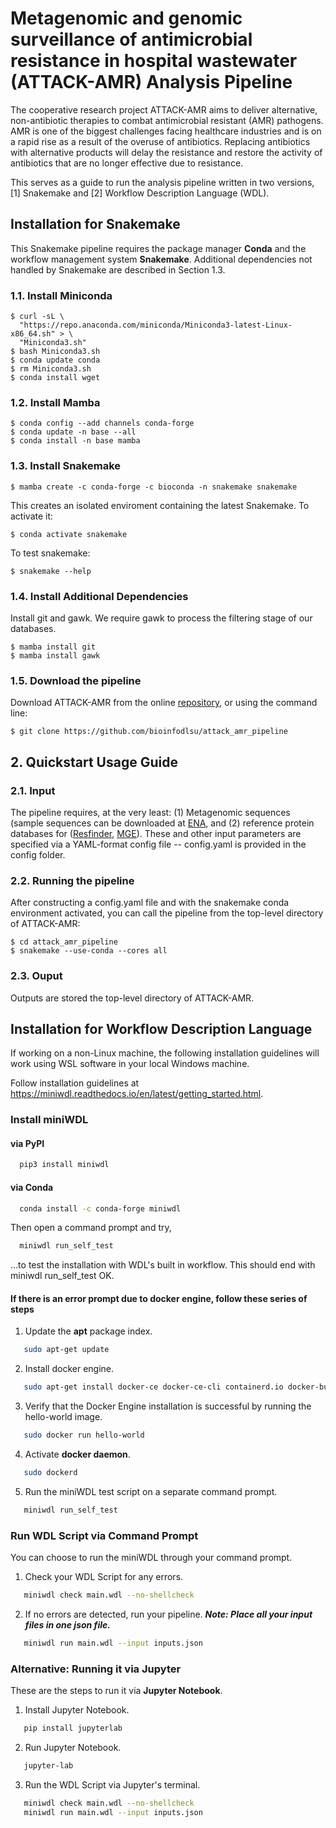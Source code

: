 
# Metagenomic and genomic surveillance of antimicrobial resistance in hospital wastewater (ATTACK-AMR) Analysis Pipeline

The cooperative research project ATTACK-AMR aims to deliver alternative, non-antibiotic therapies to combat antimicrobial resistant (AMR) pathogens. AMR is one of the biggest challenges facing healthcare industries and is on a rapid rise as
a result of the overuse of antibiotics. Replacing antibiotics with alternative products will delay the resistance
and restore the activity of antibiotics that are no longer effective due to resistance.


This serves as a guide to run the analysis pipeline written in two versions, [1] Snakemake and [2] Workflow Description Language (WDL).

## Installation for Snakemake
This Snakemake pipeline requires the package manager **Conda** and the workflow management system **Snakemake**.
Additional dependencies not handled by Snakemake are described in Section 1.3.

### 1.1. Install Miniconda 
```
$ curl -sL \
  "https://repo.anaconda.com/miniconda/Miniconda3-latest-Linux-x86_64.sh" > \
  "Miniconda3.sh"
$ bash Miniconda3.sh
$ conda update conda
$ rm Miniconda3.sh
$ conda install wget
```

### 1.2. Install Mamba 
```
$ conda config --add channels conda-forge
$ conda update -n base --all
$ conda install -n base mamba
```

### 1.3. Install Snakemake
```
$ mamba create -c conda-forge -c bioconda -n snakemake snakemake
```
This creates an isolated enviroment containing the latest Snakemake. To activate it:
```
$ conda activate snakemake
```
To test snakemake:
```
$ snakemake --help
```

### 1.4. Install Additional Dependencies
Install git and gawk. We require gawk to process the filtering stage of our databases.
```
$ mamba install git
$ mamba install gawk
```

### 1.5. Download the pipeline
Download ATTACK-AMR from the online [repository](https://github.com/bioinfodlsu/attack_amr), or using the command line:
```
$ git clone https://github.com/bioinfodlsu/attack_amr_pipeline
```

## 2. Quickstart Usage Guide

### 2.1. Input
The pipeline requires, at the very least: (1) Metagenomic sequences (sample sequences can be downloaded at [ENA](https://www.ebi.ac.uk/ena/browser/view/PRJEB47975), and (2) reference protein databases for ([Resfinder](https://bitbucket.org/genomicepidemiology/resfinder_db/src/master/), [MGE](https://github.com/KatariinaParnanen/MobileGeneticElementDatabase)).
These and other input parameters are specified via a YAML-format config file -- config.yaml is provided in the config folder. 

### 2.2. Running the pipeline
After constructing a config.yaml file and with the snakemake conda environment activated, you can call the pipeline from the top-level directory of ATTACK-AMR:
```
$ cd attack_amr_pipeline
$ snakemake --use-conda --cores all
```

### 2.3. Ouput
Outputs are stored the top-level directory of ATTACK-AMR.



## Installation for Workflow Description Language

If working on a non-Linux machine, the following installation guidelines will work using WSL software in your local Windows machine.

Follow installation guidelines at https://miniwdl.readthedocs.io/en/latest/getting_started.html.

### Install miniWDL 

#### via PyPI
```bash
  pip3 install miniwdl
```
#### via Conda
```bash
  conda install -c conda-forge miniwdl
```
Then open a command prompt and try, 
```bash
  miniwdl run_self_test
```
…to test the installation with WDL's built in workflow. This should end with miniwdl run_self_test OK.

#### If there is an error prompt due to docker engine, follow these series of steps

1. Update the **apt** package index.
```bash
   sudo apt-get update
```
2. Install docker engine.
```bash
   sudo apt-get install docker-ce docker-ce-cli containerd.io docker-buildx-plugin docker-compose-plugin
```
3. Verify that the Docker Engine installation is successful by running the hello-world image.
```bash
   sudo docker run hello-world
```
4. Activate **docker daemon**. 
```bash
   sudo dockerd
```
5. Run the miniWDL test script on a separate command prompt.
```bash
   miniwdl run_self_test
```
### Run WDL Script via Command Prompt
You can choose to run the miniWDL through your command prompt.

1. Check your WDL Script for any errors.
```bash
   miniwdl check main.wdl --no-shellcheck
```
2. If no errors are detected, run your pipeline.
***Note: Place all your input files in one json file.***
```bash
   miniwdl run main.wdl --input inputs.json
```

### Alternative: Running it via Jupyter
These are the steps to run it via **Jupyter Notebook**. 

1. Install Jupyter Notebook. 
```bash
   pip install jupyterlab
```
2. Run Jupyter Notebook.
```bash
   jupyter-lab
```
3. Run the WDL Script via Jupyter's terminal. 
```bash
   miniwdl check main.wdl --no-shellcheck
   miniwdl run main.wdl --input inputs.json
```
